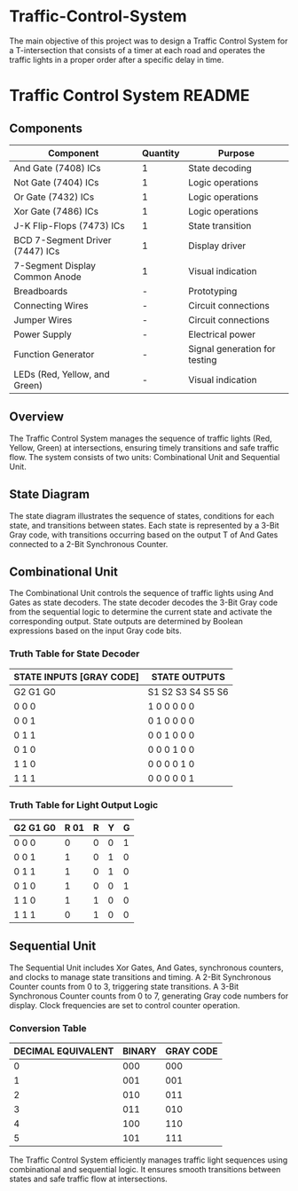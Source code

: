 # Traffic-Control-System
The main objective of this project was to design a Traffic Control System for a T-intersection that consists of a timer at each road and operates the traffic lights in a proper order after a specific delay in time.

# Traffic Control System README

## Components
| Component                        | Quantity | Purpose                                       |
|----------------------------------|----------|-----------------------------------------------|
| And Gate (7408) ICs              | 1        | State decoding                                |
| Not Gate (7404) ICs              | 1        | Logic operations                              |
| Or Gate (7432) ICs               | 1        | Logic operations                              |
| Xor Gate (7486) ICs              | 1        | Logic operations                              |
| J-K Flip-Flops (7473) ICs        | 1        | State transition                              |
| BCD 7-Segment Driver (7447) ICs  | 1        | Display driver                                |
| 7-Segment Display Common Anode   | 1        | Visual indication                             |
| Breadboards                      | -        | Prototyping                                   |
| Connecting Wires                 | -        | Circuit connections                           |
| Jumper Wires                     | -        | Circuit connections                           |
| Power Supply                     | -        | Electrical power                              |
| Function Generator               | -        | Signal generation for testing                 |
| LEDs (Red, Yellow, and Green)    | -        | Visual indication                             |

## Overview
The Traffic Control System manages the sequence of traffic lights (Red, Yellow, Green) at intersections, ensuring timely transitions and safe traffic flow. The system consists of two units: Combinational Unit and Sequential Unit.

## State Diagram
The state diagram illustrates the sequence of states, conditions for each state, and transitions between states. Each state is represented by a 3-Bit Gray code, with transitions occurring based on the output T of And Gates connected to a 2-Bit Synchronous Counter.

## Combinational Unit
The Combinational Unit controls the sequence of traffic lights using And Gates as state decoders. The state decoder decodes the 3-Bit Gray code from the sequential logic to determine the current state and activate the corresponding output. State outputs are determined by Boolean expressions based on the input Gray code bits.

### Truth Table for State Decoder
| STATE INPUTS [GRAY CODE] | STATE OUTPUTS |
|---------------------------|---------------|
| G2 G1 G0                  | S1 S2 S3 S4 S5 S6 |
| 0  0  0                   | 1  0  0  0  0  0  |
| 0  0  1                   | 0  1  0  0  0  0  |
| 0  1  1                   | 0  0  1  0  0  0  |
| 0  1  0                   | 0  0  0  1  0  0  |
| 1  1  0                   | 0  0  0  0  1  0  |
| 1  1  1                   | 0  0  0  0  0  1  |

### Truth Table for Light Output Logic
| G2 G1 G0 | R 01 | R | Y | G |
|----------|------|---|---|---|
| 0  0  0  | 0    | 0 | 0 | 1 |
| 0  0  1  | 1    | 0 | 1 | 0 |
| 0  1  1  | 1    | 0 | 1 | 0 |
| 0  1  0  | 1    | 0 | 0 | 1 |
| 1  1  0  | 1    | 1 | 0 | 0 |
| 1  1  1  | 0    | 1 | 0 | 0 |

## Sequential Unit
The Sequential Unit includes Xor Gates, And Gates, synchronous counters, and clocks to manage state transitions and timing. A 2-Bit Synchronous Counter counts from 0 to 3, triggering state transitions. A 3-Bit Synchronous Counter counts from 0 to 7, generating Gray code numbers for display. Clock frequencies are set to control counter operation.

### Conversion Table
| DECIMAL EQUIVALENT | BINARY | GRAY CODE |
|---------------------|--------|-----------|
| 0                   | 000    | 000       |
| 1                   | 001    | 001       |
| 2                   | 010    | 011       |
| 3                   | 011    | 010       |
| 4                   | 100    | 110       |
| 5                   | 101    | 111       |

The Traffic Control System efficiently manages traffic light sequences using combinational and sequential logic. It ensures smooth transitions between states and safe traffic flow at intersections.
